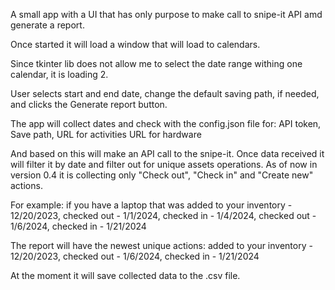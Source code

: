 A small app with a UI that has only purpose to make call to snipe-it API amd generate a report.

Once started it will load a window that will load to calendars. 

Since tkinter lib does not allow me to select the date range withing 
one calendar, it is loading 2.

User selects start and end date, change the default saving path, if needed, 
and clicks the Generate report button.

The app will collect dates and check with the config.json file for: 
    API token,
    Save path,
    URL for activities
    URL for hardware

And based on this will make an API call to the snipe-it.
Once data received it will filter it by date and filter out for unique assets operations.
As of now in version 0.4 it is collecting only "Check out", "Check in" and "Create new" 
actions.

For example: if you have a laptop that was 
    added to your inventory - 12/20/2023, 
    checked out - 1/1/2024,
    checked in - 1/4/2024,
    checked out - 1/6/2024,
    checked in - 1/21/2024

The report will have the newest unique actions: 
    added to your inventory - 12/20/2023,
    checked out - 1/6/2024,
    checked in - 1/21/2024



At the moment it will save collected data to the .csv file.